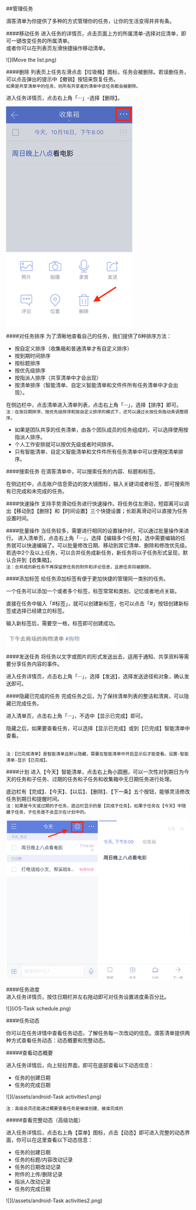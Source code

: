 ##管理任务

滴答清单为你提供了多种的方式管理你的任务，让你的生活变得井井有条。

####移动任务
进入任务的详情页，点击页面上方的所属清单-选择对应清单，即可一键改变任务的所属清单。
<br >或者你可以在列表页左滑快捷操作移动清单。

![](Move the list.png)

####删除
列表页上任务左滑点击【垃圾桶】图标，任务会被删除。若误删任务，可以点击弹出的提示中【撤销】按钮来恢复任务。
<br>`如果是共享清单中的任务，则所有共享者的清单中该任务都会被删除。`

进入任务详情页，点击右上角「···」-选择【删除】。

![](Delete.png)

####对任务排序
为了清晰地查看自己的任务，我们提供了6种排序方法：
* 按自定义排序（收集箱和普通清单才有自定义排序）
* 按到期时间排序
* 按标题排序
* 按优先级排序
* 按指派人排序（共享清单中才会出现）
* 按清单排序（智能清单、自定义智能清单和文件件所有任务清单中才会出现）。

在侧边栏中，点击清单进入清单列表，点击右上角「···」，选择【排序】即可。
<br >`注：在按日期排序、按优先级排序和按自定义排序的模式下，还可以通过长按任务拖动来调整顺序。`

* 如果是团队共享的任务清单，由各个团队成员的任务组成的，可以选择使用按指派人排序。
* 个人工作安排就可以按优先级或者时间排序。
* 只有智能清单、自定义智能清单和文件件所有任务清单中可以使用按清单排序。

####搜索任务
在滴答清单中，可以搜索任务的内容、标题和标签。

在侧边栏中，点击账户信息旁边的放大镜图标，输入关键词或者标签，即可搜索所有已完成和未完成的任务。

####快速操作
支持手势滑动任务进行快速操作。将任务往左滑动，短距离可以调出【移动到】【删除】和【时间设置】三个快捷设置；长距离滑动可以直接为任务设置时间。

####批量操作
当任务较多，需要进行相同的设置操作时，可以通过批量操作来进行。
进入清单页，点击右上角「···」，选择【编辑多个任务】，选中需要编辑的任务就可以快速编辑了。可以批量修改日期、移动到其它清单、删除和修改优先级。
若选中2个及以上任务，可以合并任务成新任务，新任务将以子任务形式呈现，默认合并到【收集箱】。
<br>`注：合并成的新任务不再保留原任务的附件和评论信息，且原任务将被删除。`

####添加标签
给任务添加标签有便于更加快捷的管理同一类别的任务。

一个任务可以添加一个或者多个标签，标签常常和类别、记忆或者地点关联。

直接在任务中输入「#标签」，就可以创建新标签，也可以点击「#」按钮创建新标签或选择已经建立的标签。

输入新标签后，需要空一格，标签即可创建成功。

<img src="../images/image4307.jpg" title="标签举例" width="300"/>

####发送任务
将任务以文字或图片的形式发送出去，适用于通知、共享资料等需要分享任务内容的事件。

进入任务详情页，点击右上角「···」，选择【发送】，选择发送途径和对象，确认发送即可。

####隐藏已完成的任务
完成任务之后，为了保持清单列表的整洁和清爽，可以隐藏已完成任务。

进入清单页，点击右上角「···」，不选中【显示已完成】即可。

隐藏之后，如果要查看任务，可以选择【显示已完成】或到【已完成】智能清单中查看。

<br>`注：【已完成清单】是智能清单且默认隐藏，需要在智能清单中开启显示后才能查看。设置-智能清单-显示【已完成】。`

####计划
进入【今天】智能清单，点击右上角小圆圈，可以一次性对到期日为今天的任务和子任务、过期的任务和子任务和收集箱中无日期任务进行处理。

底边栏有【完成】、【今天】、【以后】、【删除】、【下一条】五个按钮，能够灵活修改任务到期日和提醒时间。
<br>`注：如果是今天或过期的子任务，底边栏显示的是【完成子任务】。如果子任务在【今天】中隐藏子任务，子任务是不会显示在计划中的。`

![](Plan.png)

####任务进度 
<br >进入任务详情页，按住日期栏并左右拖动即可对任务设置进度条百分比。 

![](iOS-Task schedule.png)

####任务动态

你可以在任务详情中查看任务动态，了解任务每一次改动的信息。滴答清单提供两种方式查看任务动态：动态概要和完整动态。

#####查看动态概要

进入任务详情后，向上轻拉界面，即可在底部查看以下动态信息：

* 任务的创建日期
* 任务的完成日期

![](/assets/android-Task activities1.png)

`注：高级会员还能通过概要查看任务是被谁创建、被谁完成的`

#####查看完整动态（高级功能）

进入任务详情后，点击右上角【菜单】图标，点击【动态】即可进入完整的动态界面，你可以在这里查看以下动态信息：

* 任务的创建日期
* 任务的标题/内容改动记录
* 任务的日期改动记录
* 附件的上传/删除记录
* 指派人改动记录
* 任务的完成日期

![](/assets/android-Task activities2.png)
